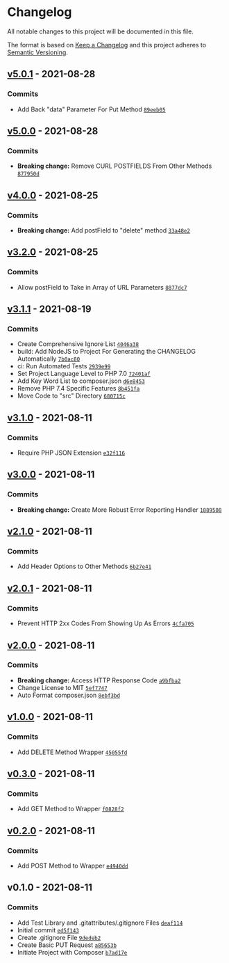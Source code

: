 # Changelog

All notable changes to this project will be documented in this file.

The format is based on [Keep a Changelog](https://keepachangelog.com/en/1.0.0/)
and this project adheres to [Semantic Versioning](https://semver.org/spec/v2.0.0.html).


## [v5.0.1](https://github.com/Lowe-Man/easy-curl/compare/v5.0.0...v5.0.1) - 2021-08-28




### Commits

-  Add Back "data" Parameter For Put Method [`89eeb05`](https://github.com/Lowe-Man/easy-curl/commit/89eeb051b571b45985a85051d632aa0d3afa9ced)

## [v5.0.0](https://github.com/Lowe-Man/easy-curl/compare/v4.0.0...v5.0.0) - 2021-08-28




### Commits

- **Breaking change:**  Remove CURL POSTFIELDS From Other Methods [`877950d`](https://github.com/Lowe-Man/easy-curl/commit/877950ddc872b518bf15ac08e942bcb50a54f205)

## [v4.0.0](https://github.com/Lowe-Man/easy-curl/compare/v3.2.0...v4.0.0) - 2021-08-25




### Commits

- **Breaking change:**  Add postField to "delete" method [`33a48e2`](https://github.com/Lowe-Man/easy-curl/commit/33a48e2d1d63ecd949806e5f86397101bbddaeff)

## [v3.2.0](https://github.com/Lowe-Man/easy-curl/compare/v3.1.1...v3.2.0) - 2021-08-25




### Commits

-  Allow postField to Take in Array of URL Parameters [`8877dc7`](https://github.com/Lowe-Man/easy-curl/commit/8877dc74e98eb62898ab4a9612e9db1118697af1)

## [v3.1.1](https://github.com/Lowe-Man/easy-curl/compare/v3.1.0...v3.1.1) - 2021-08-19




### Commits

-  Create Comprehensive Ignore List [`4046a38`](https://github.com/Lowe-Man/easy-curl/commit/4046a38f39fab8b50a855f7740aeca25d59e197e)
- build: Add NodeJS to Project For Generating the CHANGELOG Automatically [`7b0ac80`](https://github.com/Lowe-Man/easy-curl/commit/7b0ac809854d2a6f4a7efd094ac59ef7b46950d5)
- ci: Run Automated Tests [`2939e99`](https://github.com/Lowe-Man/easy-curl/commit/2939e99a32023f03be80b65da1613e7188807a97)
-  Set Project Language Level to PHP 7.0 [`72401af`](https://github.com/Lowe-Man/easy-curl/commit/72401af6b57538c842dbfd1e3f796a0493a1cbd5)
-  Add Key Word List to composer.json [`d6e8453`](https://github.com/Lowe-Man/easy-curl/commit/d6e8453000ad9558f045017a9f79f4d77d249cc2)
-  Remove PHP 7.4 Specific Features [`8b451fa`](https://github.com/Lowe-Man/easy-curl/commit/8b451fa72bd3fdb1bf34b9e3f1ae6372f5b46c84)
-  Move Code to "src" Directory [`680715c`](https://github.com/Lowe-Man/easy-curl/commit/680715ca0a786434be9267deece32971f46d9a57)

## [v3.1.0](https://github.com/Lowe-Man/easy-curl/compare/v3.0.0...v3.1.0) - 2021-08-11




### Commits

-  Require PHP JSON Extension [`e32f116`](https://github.com/Lowe-Man/easy-curl/commit/e32f116fde236df2982c2ed45fa256015eba7de1)

## [v3.0.0](https://github.com/Lowe-Man/easy-curl/compare/v2.1.0...v3.0.0) - 2021-08-11




### Commits

- **Breaking change:**  Create More Robust Error Reporting Handler [`1889508`](https://github.com/Lowe-Man/easy-curl/commit/1889508beb69d3736f86246c73e0aff15abe74bd)

## [v2.1.0](https://github.com/Lowe-Man/easy-curl/compare/v2.0.1...v2.1.0) - 2021-08-11




### Commits

-  Add Header Options to Other Methods [`6b27e41`](https://github.com/Lowe-Man/easy-curl/commit/6b27e41321ce1e97f26053c9d71d1bc6a94d3a97)

## [v2.0.1](https://github.com/Lowe-Man/easy-curl/compare/v2.0.0...v2.0.1) - 2021-08-11




### Commits

-  Prevent HTTP 2xx Codes From Showing Up As Errors [`4cfa705`](https://github.com/Lowe-Man/easy-curl/commit/4cfa705157abd90ba63192c125f9bab243c77715)

## [v2.0.0](https://github.com/Lowe-Man/easy-curl/compare/v1.0.0...v2.0.0) - 2021-08-11




### Commits

- **Breaking change:**  Access HTTP Response Code [`a9bfba2`](https://github.com/Lowe-Man/easy-curl/commit/a9bfba290c120142e7edebec9317f4fbcd745dba)
-  Change License to MIT [`5ef7747`](https://github.com/Lowe-Man/easy-curl/commit/5ef77479c7bea929b3b5759856f01826333ae10e)
-  Auto Format composer.json [`8ebf3bd`](https://github.com/Lowe-Man/easy-curl/commit/8ebf3bdf89cf5d09392ca59e905c3e00d6efe6d8)

## [v1.0.0](https://github.com/Lowe-Man/easy-curl/compare/v0.3.0...v1.0.0) - 2021-08-11




### Commits

-  Add DELETE Method Wrapper [`45055fd`](https://github.com/Lowe-Man/easy-curl/commit/45055fd7d9a332784bbfbfe873831fa7c3023cc2)

## [v0.3.0](https://github.com/Lowe-Man/easy-curl/compare/v0.2.0...v0.3.0) - 2021-08-11




### Commits

-  Add GET Method to Wrapper [`f0828f2`](https://github.com/Lowe-Man/easy-curl/commit/f0828f28c995bfc9acf768328f8a066a0830968d)

## [v0.2.0](https://github.com/Lowe-Man/easy-curl/compare/v0.1.0...v0.2.0) - 2021-08-11




### Commits

-  Add POST Method to Wrapper [`e4940dd`](https://github.com/Lowe-Man/easy-curl/commit/e4940dd4be5847a156d1db7abb766456a014e993)

## v0.1.0 - 2021-08-11




### Commits

-  Add Test Library and .gitattributes/.gitignore Files [`deaf114`](https://github.com/Lowe-Man/easy-curl/commit/deaf114f2bb0692f12ab1cdf07565c9c61bc0522)
- Initial commit [`ed5f143`](https://github.com/Lowe-Man/easy-curl/commit/ed5f1436081270118274d0969428d53de4218e13)
-  Create .gitignore File [`9dedeb2`](https://github.com/Lowe-Man/easy-curl/commit/9dedeb2928e782da8e6539e71d4c5f74b8d3e2a5)
-  Create Basic PUT Request [`a85653b`](https://github.com/Lowe-Man/easy-curl/commit/a85653bbbef2add0737f648046a3df0bfe376395)
-  Initiate Project with Composer [`b7ad17e`](https://github.com/Lowe-Man/easy-curl/commit/b7ad17e59a48e0b6233cf69375ac05adcf1f7390)

